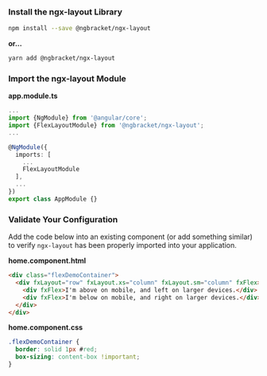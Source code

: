 ### Install the ngx-layout Library

```bash
npm install --save @ngbracket/ngx-layout
```

**or...**

```bash
yarn add @ngbracket/ngx-layout
```

### Import the ngx-layout Module

**app.module.ts**

```typescript
...
import {NgModule} from '@angular/core';
import {FlexLayoutModule} from '@ngbracket/ngx-layout';
...

@NgModule({
  imports: [
    ...
    FlexLayoutModule
  ],
  ...
})
export class AppModule {}
```

### Validate Your Configuration

Add the code below into an existing component (or add something similar) to verify `ngx-layout` has been
properly imported into your application.

**home.component.html**

```html
<div class="flexDemoContainer">
  <div fxLayout="row" fxLayout.xs="column" fxLayout.sm="column" fxFlex>
    <div fxFlex>I'm above on mobile, and left on larger devices.</div>
    <div fxFlex>I'm below on mobile, and right on larger devices.</div>
  </div>
</div>
```

**home.component.css**

```css
.flexDemoContainer {
  border: solid 1px #red;
  box-sizing: content-box !important;
}
```
